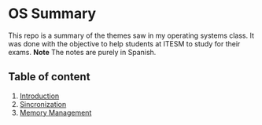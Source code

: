 # OS Summary

This repo is a summary of the themes saw in my operating systems class.
It was done with the objective to help students at ITESM to study for their exams. **Note** The notes are purely in Spanish.

## Table of content

1. [Introduction](Primer_Parcial.md)
2. [Sincronization](Segundo_Parcial.md)
3. [Memory Management](Tercer_Parcial.md)
